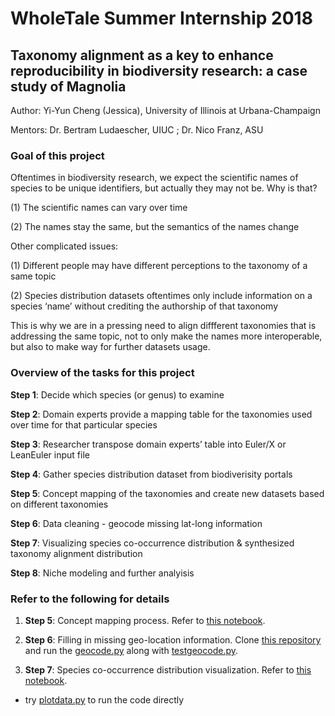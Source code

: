 # WholeTale Summer Internship 2018
## Taxonomy alignment as a key to enhance reproducibility in biodiversity research: a case study of Magnolia 

Author: Yi-Yun Cheng (Jessica), University of Illinois at Urbana-Champaign

Mentors: Dr. Bertram Ludaescher, UIUC ; Dr. Nico Franz, ASU

### Goal of this project
Oftentimes in biodiversity research, we expect the scientific names of species to be unique identifiers, but actually they may not be. Why is that?

(1) The scientific names can vary over time

(2) The names stay the same, but the semantics of the names change

Other complicated issues:

(1) Different people may have different perceptions to the taxonomy of a same topic

(2) Species distribution datasets oftentimes only include information on a species ‘name’ without crediting the authorship of that taxonomy

This is why we are in a pressing need to align diffferent taxonomies that is addressing the same topic, not to only make the names more interoperable, but also to make way for further datasets usage.

### Overview of the tasks for this project
**Step 1**: Decide which species (or genus) to examine

**Step 2**: Domain experts provide a mapping table for the taxonomies used over time for that particular species

**Step 3**: Researcher transpose domain experts’ table into Euler/X or LeanEuler input file

**Step 4**: Gather species distribution dataset from biodiverisity portals

**Step 5**: Concept mapping of the taxonomies and create new datasets based on different taxonomies

**Step 6**: Data cleaning - geocode missing lat-long information

**Step 7**: Visualizing species co-occurrence distribution & synthesized taxonomy alignment distribution

**Step 8**: Niche modeling and further analyisis

### Refer to the following for details
1. **Step 5**: Concept mapping process. Refer to [this notebook](https://github.com/idaks/wt-biodiversity-summer-2018/blob/master/ConceptMapping/ConceptMapping-MagnoliaMapping_correct.ipynb).

2. **Step 6**: Filling in missing geo-location information. Clone [this repository](https://github.com/idaks/intros-MaxEnt/tree/master/introsmaxent) and run the [geocode.py](https://github.com/idaks/intros-MaxEnt/blob/master/introsmaxent/geocode.py) along with [testgeocode.py](https://github.com/idaks/intros-MaxEnt/blob/master/introsmaxent/test_geocode.py).

3. **Step 7**: Species co-occurrence distribution visualization. Refer to [this notebook](https://github.com/idaks/wt-biodiversity-summer-2018/blob/master/Magnolia_all.ipynb).
  - try [plotdata.py](https://github.com/idaks/wt-biodiversity-summer-2018/blob/master/plotdata.py) to run the code directly
